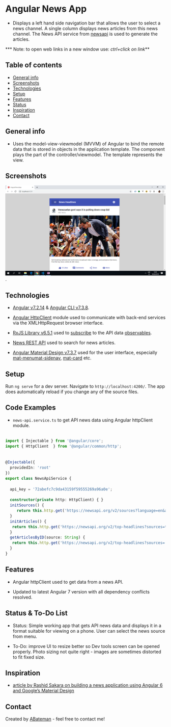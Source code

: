 # Angular News App

* Displays a left hand side navigation bar that allows the user to select a news channel. A single column displays news articles from this news channel. The News API service from [newsapi](https://newsapi.org) is used to generate the articles.

*** Note: to open web links in a new window use: _ctrl+click on link_**

## Table of contents

* [General info](#general-info)
* [Screenshots](#screenshots)
* [Technologies](#technologies)
* [Setup](#setup)
* [Features](#features)
* [Status](#status)
* [Inspiration](#inspiration)
* [Contact](#contact)

## General info

* Uses the model-view-viewmodel (MVVM) of Angular to bind the remote data that is stored in objects in the application template. The component plays the part of the controller/viewmodel. The template represents the view.

## Screenshots

![Example screenshot](./img/news-headlines.png).

## Technologies

* [Angular v7.2.14](https://angular.io/) & [Angular CLI v7.3.8](https://cli.angular.io/).

* [Angular HttpClient](https://angular.io/guide/http) module used to communicate with back-end services via the XMLHttpRequest browser interface.

* [RxJS Library v6.5.1](https://angular.io/guide/rx-library) used to [subscribe](http://reactivex.io/documentation/operators/subscribe.html) to the API data [observables](http://reactivex.io/documentation/observable.html).

* [News REST API](https://newsapi.org/) used to search for news articles.

* [Angular Material Design v7.3.7](https://material.angular.io/) used for the user interface, especially [mat-menu](https://material.angular.io/components/menu/overview)[mat-sidenav](https://material.angular.io/components/sidenav/overview), [mat-card](https://material.angular.io/components/card/overview) etc.

## Setup

Run `ng serve` for a dev server. Navigate to `http://localhost:4200/`. The app does automatically reload if you change any of the source files.

## Code Examples

* `news-api.service.ts` to get API news data using Angular httpClient module.

```typescript

import { Injectable } from '@angular/core';
import { HttpClient  } from '@angular/common/http';


@Injectable({
  providedIn: 'root'
})
export class NewsApiService {

  api_key = '72abefc7c9da43159f59555269a96a0e';

  constructor(private http: HttpClient) { }
  initSources() {
     return this.http.get('https://newsapi.org/v2/sources?language=en&apiKey=' + this.api_key);
  }
  initArticles() {
   return this.http.get('https://newsapi.org/v2/top-headlines?sources=techcrunch&apiKey=' + this.api_key);
  }
  getArticlesByID(source: String) {
   return this.http.get('https://newsapi.org/v2/top-headlines?sources=' + source + '&apiKey=' + this.api_key);
  }
}

```

## Features

* Angular httpClient used to get data from a news API.

* Updated to latest Angular 7 version with all dependency conflicts resolved.

## Status & To-Do List

* Status: Simple working app that gets API news data and displays it in a format suitable for viewing on a phone. User can select the news source from  menu.

* To-Do: improve UI to resize better so Dev tools screen can be opened properly. Photo sizing not quite right - images are sometimes distorted to fit fixed size.

## Inspiration

* [article by Rashid Sakara on building a news application using Angular 6 and Google’s Material Design](https://www.smashingmagazine.com/2018/10/news-application-with-angular-and-material-design/)

## Contact

Created by [ABateman](https://www.andrewbateman.org) - feel free to contact me!
